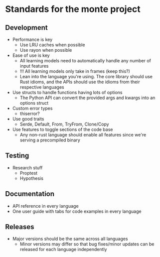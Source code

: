 # Standards for the monte project

## Development

* Performance is key
  * Use LRU caches when possible
  * Use rayon when possible
* Ease of use is key
  * All learning models need to automatically handle any number of input features
  * !!! All learning models only take in frames (keep this?)
  * Lean into the language you're using. The core library should use Rust idioms, and the APIs should use the idioms from their respective languages
* Use structs to handle functions having lots of options
  * The Python API can convert the provided args and kwargs into an options struct
* Custom error types
  * thiserror?
* Use good traits
  * Serde, Default, From, TryFrom, Clone/Copy
* Use features to toggle sections of the code base
  * Any non-rust language should enable all features since we're serving a precompiled binary

## Testing

* Research stuff
  * Proptest
  * Hypothesis

## Documentation

* API reference in every language
* One user guide with tabs for code examples in every language

## Releases

* Major versions should be the same across all languages
  * Minor versions may differ so that bug fixes/minor updates can be released for each language independently
